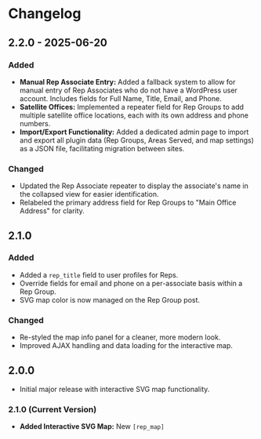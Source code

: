 # Changelog

## 2.2.0 - 2025-06-20

### Added
- **Manual Rep Associate Entry:** Added a fallback system to allow for manual entry of Rep Associates who do not have a WordPress user account. Includes fields for Full Name, Title, Email, and Phone.
- **Satellite Offices:** Implemented a repeater field for Rep Groups to add multiple satellite office locations, each with its own address and phone numbers.
- **Import/Export Functionality:** Added a dedicated admin page to import and export all plugin data (Rep Groups, Areas Served, and map settings) as a JSON file, facilitating migration between sites.

### Changed
- Updated the Rep Associate repeater to display the associate's name in the collapsed view for easier identification.
- Relabeled the primary address field for Rep Groups to "Main Office Address" for clarity.

## 2.1.0

### Added
- Added a `rep_title` field to user profiles for Reps.
- Override fields for email and phone on a per-associate basis within a Rep Group.
- SVG map color is now managed on the Rep Group post.

### Changed
- Re-styled the map info panel for a cleaner, more modern look.
- Improved AJAX handling and data loading for the interactive map.

## 2.0.0
- Initial major release with interactive SVG map functionality.

### 2.1.0 (Current Version)
*   **Added Interactive SVG Map:** New `[rep_map]`